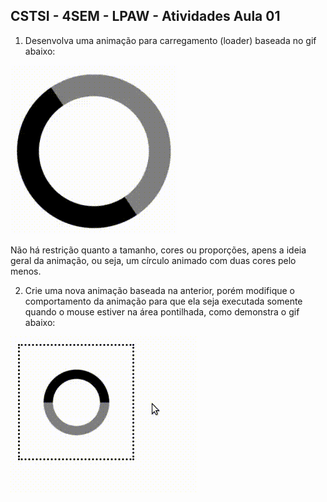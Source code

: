 ## CSTSI - 4SEM - LPAW - Atividades Aula 01

1) Desenvolva uma animação para carregamento (loader) baseada no gif abaixo:

![](img/atividade-01/exercicio-01.gif)

 Não há restrição quanto a tamanho, cores ou proporções, apens a ideia geral da animação, ou seja, um círculo animado com duas cores pelo menos.


2) Crie uma nova animação baseada na anterior, porém modifique o comportamento da animação para que ela seja executada somente quando o mouse estiver na área pontilhada, como demonstra o gif abaixo:

 ![](img/atividade-01/exercicio-02.gif)
